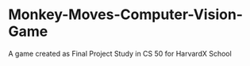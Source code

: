 # Monkey-Moves-Computer-Vision-Game
A game created as Final Project Study in CS 50 for HarvardX School
